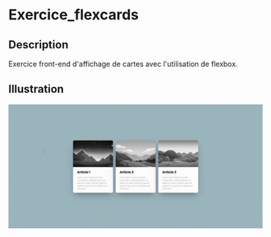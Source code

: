 # Exercice_flexcards
## Description
Exercice front-end d'affichage de cartes avec l'utilisation de flexbox.

## Illustration
![Illustration de l'exercice](https://github.com/David-SDA/Exercice_flexcards/blob/master/assets/figure.gif)

